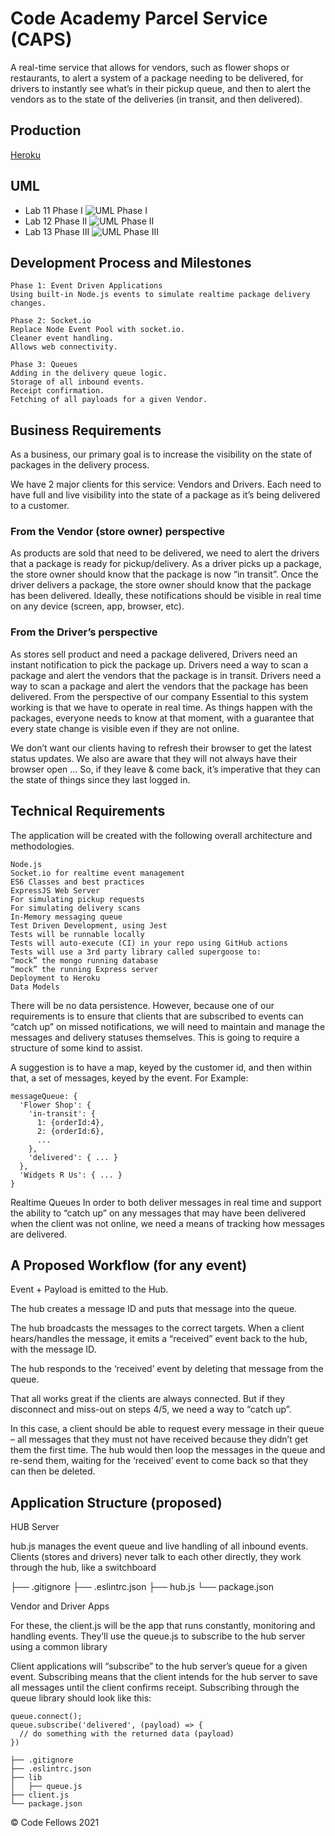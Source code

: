 # Code Academy Parcel Service (CAPS)

A real-time service that allows for vendors, such as flower shops or restaurants, to alert a system of a package needing to be delivered, for drivers to instantly see what’s in their pickup queue, and then to alert the vendors as to the state of the deliveries (in transit, and then delivered).

## Production

[Heroku](#blank)

## UML

- Lab 11 Phase I
![UML Phase I](EventDrivenPhase1.jpg)
- Lab 12 Phase II
![UML Phase II](phaseII_uml.jpg)
- Lab 13 Phase III
![UML Phase III](phase-III.jpg)

## Development Process and Milestones

    Phase 1: Event Driven Applications
    Using built-in Node.js events to simulate realtime package delivery changes.
    
    Phase 2: Socket.io
    Replace Node Event Pool with socket.io.
    Cleaner event handling.
    Allows web connectivity.
    
    Phase 3: Queues
    Adding in the delivery queue logic.
    Storage of all inbound events.
    Receipt confirmation.
    Fetching of all payloads for a given Vendor.

## Business Requirements

As a business, our primary goal is to increase the visibility on the state of packages in the delivery process.

We have 2 major clients for this service: Vendors and Drivers. Each need to have full and live visibility into the state of a package as it’s being delivered to a customer.

### From the Vendor (store owner) perspective

As products are sold that need to be delivered, we need to alert the drivers that a package is ready for pickup/delivery.
As a driver picks up a package, the store owner should know that the package is now “in transit”.
Once the driver delivers a package, the store owner should know that the package has been delivered.
Ideally, these notifications should be visible in real time on any device (screen, app, browser, etc).

### From the Driver’s perspective

As stores sell product and need a package delivered, Drivers need an instant notification to pick the package up.
Drivers need a way to scan a package and alert the vendors that the package is in transit.
Drivers need a way to scan a package and alert the vendors that the package has been delivered.
From the perspective of our company
Essential to this system working is that we have to operate in real time. As things happen with the packages, everyone needs to know at that moment, with a guarantee that every state change is visible even if they are not online.

We don’t want our clients having to refresh their browser to get the latest status updates.
We also are aware that they will not always have their browser open …
So, if they leave & come back, it’s imperative that they can the state of things since they last logged in.

## Technical Requirements

The application will be created with the following overall architecture and methodologies.

    Node.js
    Socket.io for realtime event management
    ES6 Classes and best practices
    ExpressJS Web Server
    For simulating pickup requests
    For simulating delivery scans
    In-Memory messaging queue
    Test Driven Development, using Jest
    Tests will be runnable locally
    Tests will auto-execute (CI) in your repo using GitHub actions
    Tests will use a 3rd party library called supergoose to:
    “mock” the mongo running database
    “mock” the running Express server
    Deployment to Heroku
    Data Models

There will be no data persistence. However, because one of our requirements is to ensure that clients that are subscribed to events can “catch up” on missed notifications, we will need to maintain and manage the messages and delivery statuses themselves. This is going to require a structure of some kind to assist.

A suggestion is to have a map, keyed by the customer id, and then within that, a set of messages, keyed by the event. For Example:

    messageQueue: {
      'Flower Shop': {
        'in-transit': {
          1: {orderId:4},
          2: {orderId:6},
          ...
        },
        'delivered': { ... }
      },
      'Widgets R Us': { ... }
    }

Realtime Queues
In order to both deliver messages in real time and support the ability to “catch up” on any messages that may have been delivered when the client was not online, we need a means of tracking how messages are delivered.

## A Proposed Workflow (for any event)

Event + Payload is emitted to the Hub.

The hub creates a message ID and puts that message into the queue.

The hub broadcasts the messages to the correct targets.
When a client hears/handles the message, it emits a “received” event back to the hub, with the message ID.

The hub responds to the ‘received’ event by deleting that message from the queue.

That all works great if the clients are always connected. But if they disconnect and miss-out on steps 4/5, we need a way to “catch up”.

In this case, a client should be able to request every message in their queue – all messages that they must not have received because they didn’t get them the first time. The hub would then loop the messages in the queue and re-send them, waiting for the ‘received’ event to come back so that they can then be deleted.

## Application Structure (proposed)

HUB Server

hub.js manages the event queue and live handling of all inbound events. Clients (stores and drivers) never talk to each other directly, they work through the hub, like a switchboard

├── .gitignore
├── .eslintrc.json
├── hub.js
└── package.json

Vendor and Driver Apps

For these, the client.js will be the app that runs constantly, monitoring and handling events. They’ll use the queue.js to subscribe to the hub server using a common library

Client applications will “subscribe” to the hub server’s queue for a given event. Subscribing means that the client intends for the hub server to save all messages until the client confirms receipt. Subscribing through the queue library should look like this:

    queue.connect();
    queue.subscribe('delivered', (payload) => {
      // do something with the returned data (payload)
    })

    ├── .gitignore
    ├── .eslintrc.json
    ├── lib
    │   ├── queue.js
    ├── client.js
    └── package.json

© Code Fellows 2021
